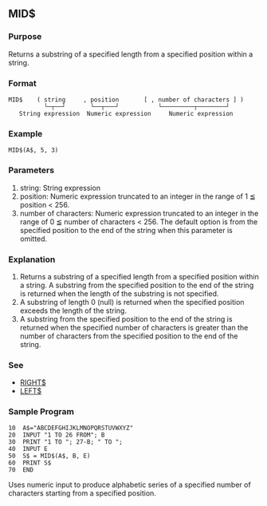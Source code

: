 ## MID$

### Purpose
Returns a substring of a specified length from a specified position
within a string.

### Format
```basic
MID$    ( string     , position       [ , number of characters ] )
          └─┬──┘       └──┬───┘           └─────────┬────────┘
   String expression  Numeric expression     Numeric expression
```

### Example
```basic
MID$(A$, 5, 3)
```

### Parameters
1. string: String expression
2. position: Numeric expression truncated to an integer in the range
of 1 ≦ position < 256.
3. number of characters: Numeric expression truncated to an integer
in the range of 0 ≦ number of characters < 256. The default option is
from the specified position to the end of the string when this 
parameter is omitted.

### Explanation
1. Returns a substring of a specified length from a specified position
within a string. A substring from the specified position to the end of
the string is returned when the length of the substring is not specified.
2. A substring of length 0 (null) is returned when the specified position
exceeds the length of the string.
3. A substring from the specified position to the end of the string is 
returned when the specified number of characters is greater than the 
number of characters from the specified position to the end of the string.

### See
 - [RIGHT$](RIGHT_STRING.md)
 - [LEFT$](LEFT_STRING.md)

### Sample Program
```basic
10  A$="ABCDEFGHIJKLMNOPQRSTUVWXYZ"
20  INPUT "1 TO 26 FROM"; B
30  PRINT "1 TO "; 27-B; " TO ";
40  INPUT E
50  S$ = MID$(A$, B, E)
60  PRINT S$
70  END
```
Uses numeric input to produce alphabetic series of a specified number
of characters starting from a specified position.

